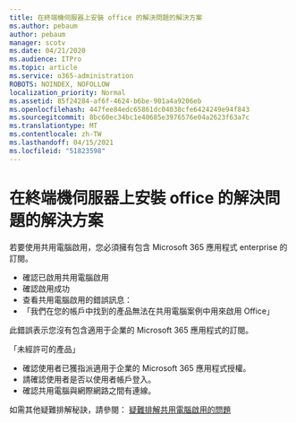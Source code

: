 ```yaml
---
title: 在終端機伺服器上安裝 office 的解決問題的解決方案
ms.author: pebaum
author: pebaum
manager: scotv
ms.date: 04/21/2020
ms.audience: ITPro
ms.topic: article
ms.service: o365-administration
ROBOTS: NOINDEX, NOFOLLOW
localization_priority: Normal
ms.assetid: 85f24284-af6f-4624-b6be-901a4a9206eb
ms.openlocfilehash: 447fee84edc65861dc04038cfe6424249e94f843
ms.sourcegitcommit: 8bc60ec34bc1e40685e3976576e04a2623f63a7c
ms.translationtype: MT
ms.contentlocale: zh-TW
ms.lasthandoff: 04/15/2021
ms.locfileid: "51823598"
---
```

# <a name="solutions-for-issues-around-installing-office-on-a-terminal-server"></a>在終端機伺服器上安裝 office 的解決問題的解決方案

若要使用共用電腦啟用，您必須擁有包含 Microsoft 365 應用程式 enterprise 的訂閱。
  
- 確認已啟用共用電腦啟用
- 確認啟用成功
- 查看共用電腦啟用的錯誤訊息：
- 「我們在您的帳戶中找到的產品無法在共用電腦案例中用來啟用 Office」
  
此錯誤表示您沒有包含適用于企業的 Microsoft 365 應用程式的訂閱。

「未經許可的產品」

- 確認使用者已獲指派適用于企業的 Microsoft 365 應用程式授權。
- 請確認使用者是否以使用者帳戶登入。
- 確認共用電腦與網際網路之間有連線。

如需其他疑難排解秘訣，請參閱： [疑難排解共用電腦啟用的問題](https://docs.microsoft.com/DeployOffice/troubleshoot-shared-computer-activation)